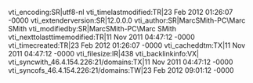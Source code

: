 vti_encoding:SR|utf8-nl
vti_timelastmodified:TR|23 Feb 2012 01:26:07 -0000
vti_extenderversion:SR|12.0.0.0
vti_author:SR|MarcSMith-PC\\Marc SMith
vti_modifiedby:SR|MarcSMith-PC\\Marc SMith
vti_nexttolasttimemodified:TR|11 Nov 2011 04:47:12 -0000
vti_timecreated:TR|23 Feb 2012 01:26:07 -0000
vti_cacheddtm:TX|11 Nov 2011 04:47:12 -0000
vti_filesize:IR|438
vti_backlinkinfo:VX|
vti_syncwith_46.4.154.226\:21/domains:TX|11 Nov 2011 04:47:12 -0000
vti_syncofs_46.4.154.226\:21/domains:TW|23 Feb 2012 09:01:12 -0000
